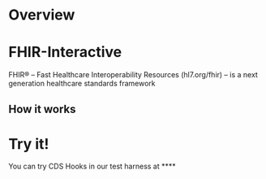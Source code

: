 # Overview

# FHIR-Interactive

FHIR® – Fast Healthcare Interoperability Resources (hl7.org/fhir) – is a next generation healthcare standards framework

## How it works


# Try it!

You can try CDS Hooks in our test harness at ****
